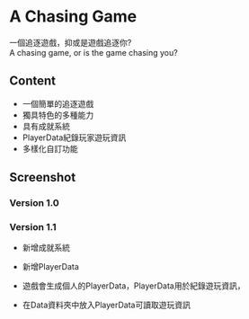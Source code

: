 # A Chasing Game
一個追逐遊戲，抑或是遊戲追逐你? </br>
A chasing game, or is the game chasing you?

## Content
- 一個簡單的追逐遊戲
- 獨具特色的多種能力
- 具有成就系統
- PlayerData紀錄玩家遊玩資訊
- 多樣化自訂功能

## Screenshot
### Version 1.0

### Version 1.1
- 新增成就系統
- 新增PlayerData

- 遊戲會生成個人的PlayerData，PlayerData用於紀錄遊玩資訊，

- 在Data資料夾中放入PlayerData可讀取遊玩資訊
